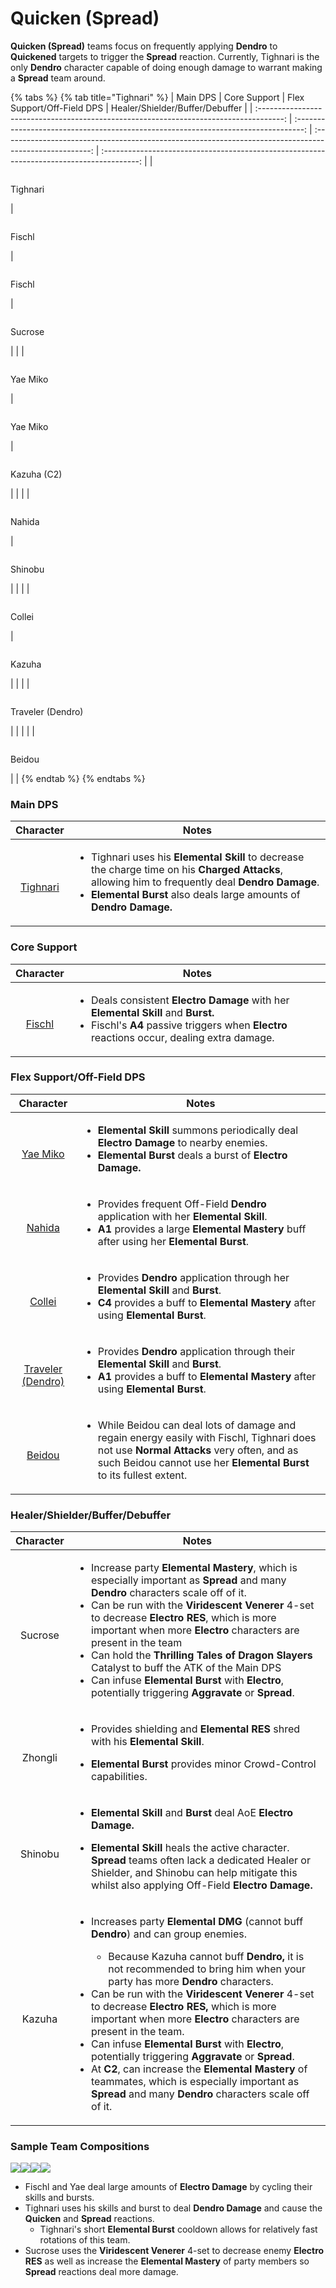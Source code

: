 # Quicken (Spread)

**Quicken (Spread)** teams focus on frequently applying **Dendro** to **Quickened** targets to trigger the **Spread** reaction. Currently, Tighnari is the only **Dendro** character capable of doing enough damage to warrant making a **Spread** team around.

{% tabs %}
{% tab title="Tighnari" %}
|                                        Main DPS                                        |                                    Core Support                                    |                                       Flex Support/Off-Field DPS                                       |                              Healer/Shielder/Buffer/Debuffer                              |
| :------------------------------------------------------------------------------------: | :--------------------------------------------------------------------------------: | :----------------------------------------------------------------------------------------------------: | :---------------------------------------------------------------------------------------: |
| <p><img src="../.gitbook/assets/ui_avataricon_tighnari.png" alt=""></p><p>Tighnari</p> | <p><img src="../.gitbook/assets/ui_avataricon_fischl.png" alt=""></p><p>Fischl</p> |           <p><img src="../.gitbook/assets/ui_avataricon_fischl.png" alt=""></p><p>Fischl</p>           |    <p><img src="../.gitbook/assets/ui_avataricon_sucrose.png" alt=""></p><p>Sucrose</p>   |
|                                                                                        |  <p><img src="../.gitbook/assets/ui_avataricon_yae.png" alt=""></p><p>Yae Miko</p> |            <p><img src="../.gitbook/assets/ui_avataricon_yae.png" alt=""></p><p>Yae Miko</p>           |  <p><img src="../.gitbook/assets/ui_avataricon_kazuha.png" alt=""></p><p>Kazuha (C2)</p>  |
|                                                                                        |                                                                                    |           <p><img src="../.gitbook/assets/ui_avataricon_nahida.png" alt=""></p><p>Nahida</p>           | <p><img src="../.gitbook/assets/ui_avataricon_kuki_shinobu.png" alt=""></p><p>Shinobu</p> |
|                                                                                        |                                                                                    |           <p><img src="../.gitbook/assets/ui_avataricon_collei.png" alt=""></p><p>Collei</p>           |     <p><img src="../.gitbook/assets/ui_avataricon_kazuha.png" alt=""></p><p>Kazuha</p>    |
|                                                                                        |                                                                                    | <p><img src="../.gitbook/assets/ui_avataricon_traveler_dendro.png" alt=""></p><p>Traveler (Dendro)</p> |                                                                                           |
|                                                                                        |                                                                                    |           <p><img src="../.gitbook/assets/ui_avataricon_beidou.png" alt=""></p><p>Beidou</p>           |                                                                                           |
{% endtab %}
{% endtabs %}

### Main DPS

|                                                               Character                                                               | Notes                                                                                                                                                                                                                                                                                                           |
| :-----------------------------------------------------------------------------------------------------------------------------------: | --------------------------------------------------------------------------------------------------------------------------------------------------------------------------------------------------------------------------------------------------------------------------------------------------------------- |
| <p><img src="../.gitbook/assets/ui_avataricon_tighnari.png" alt=""></p><p><a href="../characters/dendro/tighnari.md">Tighnari</a></p> | <ul><li>Tighnari uses his <strong>Elemental Skill</strong> to decrease the charge time on his <strong>Charged Attacks</strong>, allowing him to frequently deal <strong>Dendro Damage</strong>. </li><li><strong>Elemental Burst</strong> also deals large amounts of <strong>Dendro Damage.</strong></li></ul> |

### Core Support

|                                                             Character                                                            | Notes                                                                                                                                                                                                                                                                                |
| :------------------------------------------------------------------------------------------------------------------------------: | ------------------------------------------------------------------------------------------------------------------------------------------------------------------------------------------------------------------------------------------------------------------------------------ |
| <p><img src="../.gitbook/assets/ui_avataricon_fischl.png" alt=""></p><p><a href="../characters/electro/fischl.md">Fischl</a></p> | <ul><li>Deals consistent <strong>Electro</strong> <strong>Damage</strong> with her <strong>Elemental Skill</strong> and <strong>Burst.</strong></li><li>Fischl's <strong>A4</strong> passive triggers when <strong>Electro</strong> reactions occur, dealing extra damage.</li></ul> |

### Flex Support/Off-Field DPS

|                                                                           Character                                                                          | Notes                                                                                                                                                                                                                                                                     |
| :----------------------------------------------------------------------------------------------------------------------------------------------------------: | ------------------------------------------------------------------------------------------------------------------------------------------------------------------------------------------------------------------------------------------------------------------------- |
|                 <p><img src="../.gitbook/assets/ui_avataricon_yae.png" alt=""></p><p><a href="../characters/electro/yae.md">Yae Miko</a></p>                 | <ul><li><strong>Elemental Skill</strong> summons periodically deal <strong>Electro Damage</strong> to nearby enemies.</li><li><strong>Elemental Burst</strong> deals a burst of <strong>Electro Damage.</strong></li></ul>                                                |
|                <p><img src="../.gitbook/assets/ui_avataricon_nahida.png" alt=""></p><p><a href="../characters/dendro/nahida.md">Nahida</a></p>               | <ul><li>Provides frequent Off-Field <strong>Dendro</strong> application with her <strong>Elemental Skill</strong>.</li><li><strong>A1</strong> provides a large <strong>Elemental Mastery</strong> buff after using her <strong>Elemental Burst</strong>.</li></ul>       |
|                <p><img src="../.gitbook/assets/ui_avataricon_collei.png" alt=""></p><p><a href="../characters/dendro/collei.md">Collei</a></p>               | <ul><li>Provides <strong>Dendro</strong> application through her <strong>Elemental Skill</strong> and <strong>Burst</strong>.</li><li><strong>C4</strong> provides a buff to <strong>Elemental Mastery</strong> after using <strong>Elemental Burst</strong>.</li></ul>   |
| <p><img src="../.gitbook/assets/ui_avataricon_traveler_dendro.png" alt=""></p><p><a href="../characters/dendro/traveler-dendro.md">Traveler (Dendro)</a></p> | <ul><li>Provides <strong>Dendro</strong> application through their <strong>Elemental Skill</strong> and <strong>Burst</strong>.</li><li><strong>A1</strong> provides a buff to <strong>Elemental Mastery</strong> after using <strong>Elemental Burst</strong>.</li></ul> |
|               <p><img src="../.gitbook/assets/ui_avataricon_beidou.png" alt=""></p><p><a href="../characters/electro/beidou.md">Beidou</a></p>               | <ul><li>While Beidou can deal lots of damage and regain energy easily with Fischl, Tighnari does not use <strong>Normal Attacks</strong> very often, and as such Beidou cannot use her <strong>Elemental Burst</strong> to its fullest extent.</li></ul>                  |

### Healer/Shielder/Buffer/Debuffer

|                                         Character                                         | Notes                                                                                                                                                                                                                                                                                                                                                                                                                                                                                                                                                                                                                                                                                                                                                                                                                                                                                                                               |
| :---------------------------------------------------------------------------------------: | ----------------------------------------------------------------------------------------------------------------------------------------------------------------------------------------------------------------------------------------------------------------------------------------------------------------------------------------------------------------------------------------------------------------------------------------------------------------------------------------------------------------------------------------------------------------------------------------------------------------------------------------------------------------------------------------------------------------------------------------------------------------------------------------------------------------------------------------------------------------------------------------------------------------------------------- |
|    <p><img src="../.gitbook/assets/ui_avataricon_sucrose.png" alt=""></p><p>Sucrose</p>   | <ul><li>Increase party <strong>Elemental Mastery</strong>, which is especially important as <strong>Spread</strong> and many <strong>Dendro</strong> characters scale off of it.</li><li>Can be run with the <strong>Viridescent Venerer</strong> 4-set to decrease <strong>Electro RES</strong>, which is more important when more <strong>Electro</strong> characters are present in the team</li><li>Can hold the <strong>Thrilling Tales of Dragon Slayers</strong> Catalyst to buff the ATK of the Main DPS</li><li>Can infuse <strong>Elemental Burst</strong> with <strong>Electro</strong>, potentially triggering <strong>Aggravate</strong> or <strong>Spread</strong>.</li></ul>                                                                                                                                                                                                                                         |
|    <p><img src="../.gitbook/assets/ui_avataricon_zhongli.png" alt=""></p><p>Zhongli</p>   | <ul><li>Provides shielding and <strong>Elemental</strong> <strong>RES</strong> shred with his <strong>Elemental Skill</strong>.</li></ul><ul><li><strong>Elemental Burst</strong> provides minor Crowd-Control capabilities.</li></ul>                                                                                                                                                                                                                                                                                                                                                                                                                                                                                                                                                                                                                                                                                              |
| <p><img src="../.gitbook/assets/ui_avataricon_kuki_shinobu.png" alt=""></p><p>Shinobu</p> | <ul><li><strong>Elemental Skill</strong> and <strong>Burst</strong> deal AoE <strong>Electro Damage.</strong></li></ul><ul><li><strong>Elemental Skill</strong> heals the active character. <strong>Spread</strong> teams often lack a dedicated Healer or Shielder, and Shinobu can help mitigate this whilst also applying Off-Field <strong>Electro Damage.</strong></li></ul>                                                                                                                                                                                                                                                                                                                                                                                                                                                                                                                                                   |
|     <p><img src="../.gitbook/assets/ui_avataricon_kazuha.png" alt=""></p><p>Kazuha</p>    | <ul><li><p>Increases party <strong>Elemental DMG</strong> (cannot buff <strong>Dendro</strong>) and can group enemies.</p><ul><li>Because Kazuha cannot buff <strong>Dendro,</strong> it is not recommended to bring him when your party has more <strong>Dendro</strong> characters.</li></ul></li><li>Can be run with the <strong>Viridescent Venerer</strong> 4-set to decrease <strong>Electro</strong> <strong>RES,</strong> which is more important when more <strong>Electro</strong> characters are present in the team.</li><li>Can infuse <strong>Elemental Burst</strong> with <strong>Electro</strong>, potentially triggering <strong>Aggravate</strong> or <strong>Spread</strong>.</li><li>At <strong>C2</strong>, can increase the <strong>Elemental Mastery</strong> of teammates, which is especially important as <strong>Spread</strong> and many <strong>Dendro</strong> characters scale off of it.</li></ul> |

### Sample Team Compositions

![](../.gitbook/assets/ui\_avataricon\_tighnari.png)![](../.gitbook/assets/ui\_avataricon\_fischl.png)![](../.gitbook/assets/ui\_avataricon\_yae.png)![](../.gitbook/assets/ui\_avataricon\_sucrose.png)

* Fischl and Yae deal large amounts of **Electro Damage** by cycling their skills and bursts.
* Tighnari uses his skills and burst to deal **Dendro Damage** and cause the **Quicken** and **Spread** reactions.
  * Tighnari's short **Elemental Burst** cooldown allows for relatively fast rotations of this team.
* Sucrose uses the **Viridescent Venerer** 4-set to decrease enemy **Electro RES** as well as increase the **Elemental Mastery** of party members so **Spread** reactions deal more damage.

